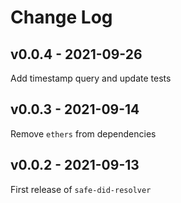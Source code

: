 # Change Log

## v0.0.4 - 2021-09-26

Add timestamp query and update tests

## v0.0.3 - 2021-09-14

Remove `ethers` from dependencies

## v0.0.2 - 2021-09-13

First release of `safe-did-resolver`
